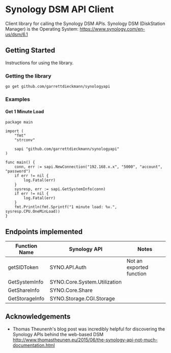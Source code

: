 # Synology DSM API Client
Client library for calling the Synology DSM APIs. Synology DSM (DiskStation Manager) is the Operating System: <https://www.synology.com/en-us/dsm/6.1>

## Getting Started
Instructions for using the library.

### Getting the library
```
go get github.com/garrettdieckmann/synologyapi
```
### Examples
#### Get 1 Minute Load
```
package main

import (
	"fmt"
	"strconv"

	sapi "github.com/garrettdieckmann/synologyapi"
)

func main() {
	conn, err := sapi.NewConnection("192.168.x.x", "5000", "account", "password")
	if err != nil {
		log.Fatal(err)
	}
	sysresp, err := sapi.GetSystemInfo(conn)
	if err != nil {
		log.Fatal(err)
	}
	fmt.Println(fmt.Sprintf("1 minute load: %v.", sysresp.CPU.OneMinLoad))
}
```

## Endpoints implemented
| Function Name | Synology API | Notes |
| ------------- | ------------ | ----- |
| getSIDToken | SYNO.API.Auth | Not an exported function |
| GetSystemInfo | SYNO.Core.System.Utilization | |
| GetShareInfo | SYNO.Core.Share | |
| GetStorageInfo | SYNO.Storage.CGI.Storage | |

## Acknowledgements
* Thomas Theunenh's blog post was incredibly helpful for discovering the Synology APIs behind the web-based DSM http://www.thomastheunen.eu/2015/06/the-synology-api-not-much-documentation.html